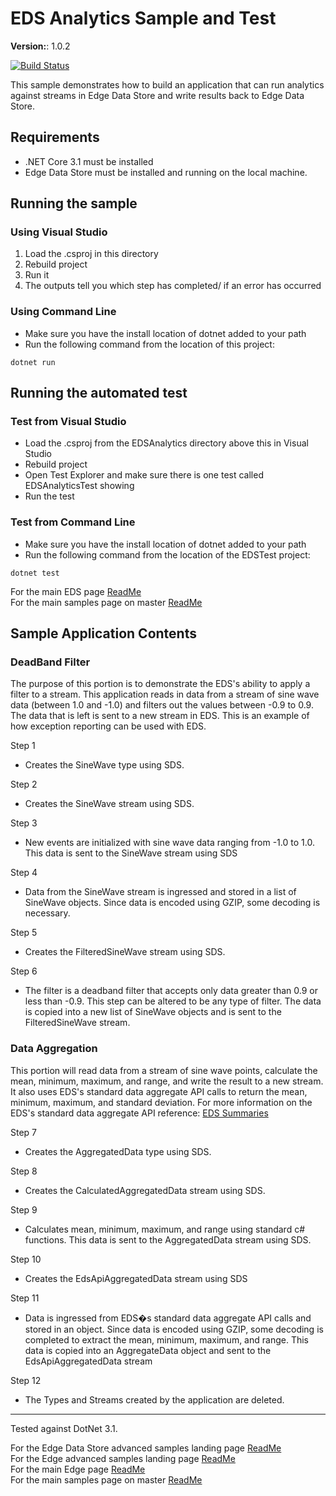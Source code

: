 # EDS Analytics Sample and Test

**Version:**: 1.0.2

[![Build Status](https://dev.azure.com/osieng/engineering/_apis/build/status/product-readiness/Edge/EDS_Analytics_DotNet?branchName=master)](https://dev.azure.com/osieng/engineering/_build?definitionId=1827&branchName=master)

This sample demonstrates how to build an application that can run analytics against streams in Edge Data Store and write results back to Edge Data Store.

## Requirements

- .NET Core 3.1 must be installed
- Edge Data Store must be installed and running on the local machine.

## Running the sample

### Using Visual Studio

1. Load the .csproj in this directory
1. Rebuild project
1. Run it
1. The outputs tell you which step has completed/ if an error has occurred

### Using Command Line

- Make sure you have the install location of dotnet added to your path
- Run the following command from the location of this project:

```shell
dotnet run
```

## Running the automated test

### Test from Visual Studio

- Load the .csproj from the EDSAnalytics directory above this in Visual Studio
- Rebuild project
- Open Test Explorer and make sure there is one test called EDSAnalyticsTest showing
- Run the test

### Test from Command Line

- Make sure you have the install location of dotnet added to your path
- Run the following command from the location of the EDSTest project:

```shell
dotnet test
```

For the main EDS page [ReadMe](https://osisoft.github.io/Edge-Data-Store-Docs/V1/)  
For the main samples page on master [ReadMe](https://github.com/osisoft/OSI-Samples)

## Sample Application Contents

### DeadBand Filter

The purpose of this portion is to demonstrate the EDS's ability to apply a filter to a stream. This application reads in data from a stream of sine wave data (between 1.0 and -1.0)
and filters out the values between -0.9 to 0.9. The data that is left is sent to a new stream in EDS. This is an example of how exception reporting can be used with EDS.

Step 1

- Creates the SineWave type using SDS.

Step 2

- Creates the SineWave stream using SDS.

Step 3

- New events are initialized with sine wave data ranging from -1.0 to 1.0. This data is sent to the SineWave stream using SDS

Step 4

- Data from the SineWave stream is ingressed and stored in a list of SineWave objects. Since data is encoded using GZIP, some decoding is necessary.

Step 5

- Creates the FilteredSineWave stream using SDS.

Step 6

- The filter is a deadband filter that accepts only data greater than 0.9 or less than -0.9. This step can be altered to be any type of filter.
  The data is copied into a new list of SineWave objects and is sent to the FilteredSineWave stream.

### Data Aggregation

This portion will read data from a stream of sine wave points, calculate the mean, minimum, maximum, and range, and write the result to a new stream.
It also uses EDS's standard data aggregate API calls to return the mean, minimum, maximum, and standard deviation. For more information on the EDS's standard data aggregate API reference: [EDS Summaries](https://osisoft.github.io/Edge-Data-Store-Docs/V1/SDS/Reading_Data_API.html#get-summaries)

Step 7

- Creates the AggregatedData type using SDS.

Step 8

- Creates the CalculatedAggregatedData stream using SDS.

Step 9

- Calculates mean, minimum, maximum, and range using standard c# functions. This data is sent to the AggregatedData stream using SDS.

Step 10

- Creates the EdsApiAggregatedData stream using SDS

Step 11

- Data is ingressed from EDS�s standard data aggregate API calls and stored in an object. Since data is encoded using GZIP, some decoding is completed to extract the mean, minimum, maximum, and range. This data is copied into an AggregateData object and sent to the EdsApiAggregatedData stream

Step 12

- The Types and Streams created by the application are deleted.

---

Tested against DotNet 3.1.

For the Edge Data Store advanced samples landing page [ReadMe](../)  
For the Edge advanced samples landing page [ReadMe](../../)  
For the main Edge page [ReadMe](https://github.com/osisoft/OSI-Samples-Edge)  
For the main samples page on master [ReadMe](https://github.com/osisoft/OSI-Samples)
